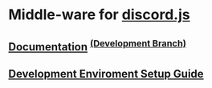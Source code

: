 <p align="center">
	<h1>Middle-ware for <a href="https://discord.js.org">discord.js</a></h1>
</p>

<h2><a href="docs/stable">Documentation</a>
	<sup><a href="docs/dev">(Development Branch)</a></sup></h2>
<h2><a href="SETUPDEVENV">Development Enviroment Setup Guide</a></h2>


